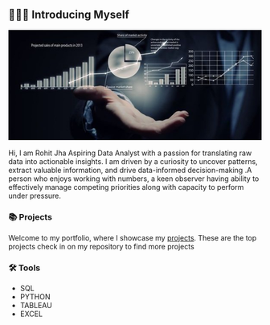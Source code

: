 ## 🙋🏻‍♀️ Introducing Myself

![GitHub Logo](https://github.com/Rkjha6634/Rkjha6634/blob/main/10%20Hacks%20to%20speed%20up%20your%20data%20analysis%202.jpeg)

Hi, I am Rohit Jha Aspiring Data Analyst with a passion for translating raw data into actionable insights. I am driven by a curiosity to uncover patterns, extract valuable information, and drive data-informed decision-making .A person who enjoys working with numbers, a keen observer having ability to effectively manage competing priorities along with capacity to perform under pressure.

### 📚 Projects

Welcome to my portfolio, where I showcase my [projects](https://github.com/Rkjha6634/PORTFOLIO/blob/main/README.md).
These are the top projects check in on my repository to find more projects

### 🛠️ Tools

- SQL
- PYTHON
- TABLEAU
- EXCEL 



